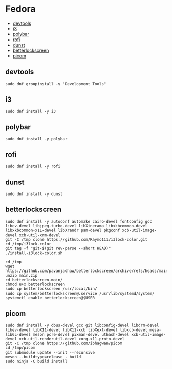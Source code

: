 # Fedora

- [devtools](#devtools)
- [i3](#i3)
- [polybar](#polybar)
- [rofi](#rofi)
- [dunst](#dunst)
- [betterlockscreen](#betterlockscreen)
- [picom](#picom)

## devtools

```shell
sudo dnf groupinstall -y "Development Tools"
```

## i3

```shell
sudo dnf install -y i3
```

## polybar

```shell
sudo dnf install -y polybar
```

## rofi

```shell
sudo dnf install -y rofi
```

## dunst

```shell
sudo dnf install -y dunst
```

## betterlockscreen

```shell
sudo dnf install -y autoconf automake cairo-devel fontconfig gcc libev-devel libjpeg-turbo-devel libXinerama libxkbcommon-devel libxkbcommon-x11-devel libXrandr pam-devel pkgconf xcb-util-image-devel xcb-util-xrm-devel
git -C /tmp clone https://github.com/Raymo111/i3lock-color.git
cd /tmp/i3lock-color
git tag -f "git-$(git rev-parse --short HEAD)"
./install-i3lock-color.sh
```

```shell
cd /tmp
wget https://github.com/pavanjadhaw/betterlockscreen/archive/refs/heads/main.zip
unzip main.zip
cd betterlockscreen-main/
chmod u+x betterlockscreen
sudo cp betterlockscreen /usr/local/bin/
sudo cp system/betterlockscreen@.service /usr/lib/systemd/system/
systemctl enable betterlockscreen@$USER
```

## picom

```shell
sudo dnf install -y dbus-devel gcc git libconfig-devel libdrm-devel libev-devel libX11-devel libX11-xcb libXext-devel libxcb-devel mesa-libGL-devel meson pcre-devel pixman-devel uthash-devel xcb-util-image-devel xcb-util-renderutil-devel xorg-x11-proto-devel
git -C /tmp clone https://github.com/ibhagwan/picom
cd /tmp/picom
git submodule update --init --recursive
meson --buildtype=release . build
sudo ninja -C build install
```
